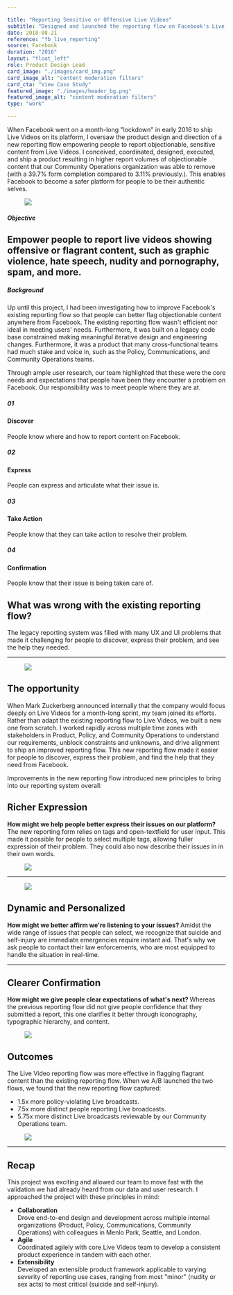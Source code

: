 ```yaml
---

title: "Reporting Sensitive or Offensive Live Videos"
subtitle: "Designed and launched the reporting flow on Facebook's Live Videos globally on all platforms, ensuring that people can report any violating content they see."
date: 2018-08-21
reference: "fb_live_reporting"
source: Facebook
duration: "2016"
layout: "float_left"
role: Product Design Lead
card_image: "./images/card_img.png"
card_image_alt: "content moderation filters"
card_cta: "View Case Study"
featured_image: "./images/header_bg.png"
featured_image_alt: "content moderation filters"
type: "work"

---
```


<div class="work_section overview col_full">
  <div class="col">
    <p>
      When Facebook went on a month-long "lockdown" in early 2016 to ship Live
      Videos on its platform, I oversaw the product design and direction of a
      new reporting flow empowering people to report objectionable, sensitive
      content from Live Videos. I conceived, coordinated, designed, executed,
      and ship a product resulting in higher report volumes of objectionable
      content that our Community Operations organization was able to remove
      (with a 39.7% form completion compared to 3.11% previously.). This
      enables Facebook to become a safer platform for people to be their
      authentic selves.
    </p>
  </div>
</div>
<div class="work_section no_margin col_full_stretch">
  <div class="col">
    <figure>
      <img src="./images/project_overview.png" />
    </figure>
  </div>
</div>
<div class="work_section col_full">
  <div class="col">
    <h5 class="work_section_title">
      Objective
    </h5>
    <h2>
      Empower people to report live videos showing offensive or flagrant
      content, such as graphic violence, hate speech, nudity and pornography,
      spam, and more.
    </h2>
  </div>
</div>
<div class="work_section col_full">
  <div class="col">
    <h5 class="work_section_title">
      Background
    </h5>
    <p>
      Up until this project, I had been investigating how to improve Facebook's
      existing reporting flow so that people can better flag objectionable
      content anywhere from Facebook. The existing reporting flow wasn't
      efficient nor ideal in meeting users' needs. Furthermore, it was built
      on a legacy code base constrained making meaningful iterative design and engineering changes.
      Furthermore, it was a product that many cross-functional teams had much
      stake and voice in, such as the Policy, Communications, and Community
      Operations teams.
    </p>
    <p>
      Through ample user research, our team highlighted that these were the
      core needs and expectations that people have been they encounter a
      problem on Facebook. Our responsibility was to meet people where they are
      at.
    </p>
  </div>
</div>
<div class="work_section col_mid_stretch align_center mg_dw_m">
  <div class="col">
    <div class="list_container_col">
      <article class="list_item">
        <div class="list_counter">
          <h5 class="list_counter_value">
            01
          </h5>
        </div>
        <div class="list_content">
          <h4 class="list_content_title">
            Discover
          </h4>
          <p class="list_content_description">
            People know where and how to report content on Facebook.
          </p>
        </div>
      </article>
      <article class="list_item">
        <div class="list_counter">
          <h5 class="list_counter_value">
            02
          </h5>
        </div>
        <div class="list_content">
          <h4 class="list_content_title">
            Express
          </h4>
          <p class="list_content_description">
            People can express and articulate what their issue is.
          </p>
        </div>
      </article>
      <article class="list_item">
        <div class="list_counter">
          <h5 class="list_counter_value">
            03
          </h5>
        </div>
        <div class="list_content">
          <h4 class="list_content_title">
            Take Action
          </h4>
          <p class="list_content_description">
            People know that they can take action to resolve their problem.
          </p>
        </div>
      </article>
      <article class="list_item">
        <div class="list_counter">
          <h5 class="list_counter_value">
            04
          </h5>
        </div>
        <div class="list_content">
          <h4 class="list_content_title">
            Confirmation
          </h4>
          <p class="list_content_description">
            People know that their issue is being taken care of.
          </p>
        </div>
      </article>
    </div>
  </div>
</div>
<div class="work_section no_margin highlight col_full_stretch">
  <div class="col">
    <div class="ctr col_ctr">
      <h2>
        What was wrong with the existing reporting flow?
      </h2>
      <p>
        The legacy reporting system was filled with many UX and UI problems
        that made it challenging for people to discover, express their problem,
        and see the help they needed.
      </p>
    </div>
    <hr>
    <figure>
      <img src="./images/fb_reporting_live_videos/existing_flow.png" />
    </figure>
  </div>
</div>
<div class="work_section col_full">
  <div class="col">
    <h2>
      The opportunity
    </h2>
    <p>
      When Mark Zuckerberg announced internally that the company would focus
      deeply on Live Videos for a month-long sprint, my team joined its
      efforts. Rather than adapt the existing reporting flow to Live Videos, we
      built a new one from scratch. I worked rapidly across multiple time zones
      with stakeholders in Product, Policy, and Community Operations to
      understand our requirements, unblock constraints and unknowns, and drive
      alignment to ship an improved reporting flow. This new reporting flow made
      it easier for people to discover, express their problem, and find the
      help that they need from Facebook.
    </p>
    <p>
      Improvements in the new reporting flow introduced new principles to bring
      into our reporting system overall:
    </p>
  </div>
</div>
<div class="work_section no_margin highlight col_mid_stretch mg_dw_m">
  <div class="col fl fl_ai_ctr">
    <div class="col_2of3 pd_rt_s">
      <h2>
        Richer Expression
      </h2>
      <p>
        <strong>
          How might we help people better express their issues on our
          platform?
        </strong>
        The new reporting form relies on tags and open-textfield for user
        input. This made it possible for people to select multiple tags,
        allowing fuller expression of their problem. They could also now
        describe their issues in in their own words.
      </p>
    </div>
    <div class="col_1of3">
      <figure>
        <img src="./images/expression.png" />
      </figure>
    </div>
  </div>
  <hr>
  <div class="col fl fl_ai_ctr">
    <div class="col_1of3">
      <figure>
        <img src="./images/ssi.png" />
      </figure>
    </div>
    <div class="col_2of3 pd_lf_s">
      <h2>
        Dynamic and Personalized
      </h2>
      <p>
        <strong>
          How might we better affirm we're listening to your issues?
        </strong>
        Amidst the wide range of issues that people can select, we recognize
        that suicide and self-injury are immediate emergencies require instant
        aid. That's why we ask people to contact their law enforcements, who
        are most equipped to handle the situation in real-time.
      </p>
    </div>
  </div>
  <hr>
  <div class="col fl fl_ai_ctr">
    <div class="col_2of3 pd_rt_s">
      <h2>
        Clearer Confirmation
      </h2>
      <p>
        <strong>
          How might we give people clear expectations of what's next?
        </strong>
        Whereas the previous reporting flow did not give people confidence that
        they submitted a report, this one clarifies it better through
        iconography, typographic hierarchy, and content.
      </p>
    </div>
    <div class="col_1of3">
      <figure>
        <img src="./images/confirmation.png" />
      </figure>
    </div>
  </div>
</div>
<div class="work_section col_full">
  <div class="col">
    <h2>
      Outcomes
    </h2>
    <p>
      The Live Video reporting flow was more effective in flagging flagrant
      content than the existing reporting flow. When we A/B launched the two
      flows, we found that the new reporting flow captured:
    </p>
    <p>
      <ul class="styled">
        <li>
          1.5x more policy-violating Live broadcasts.
        </li>
        <li>
          7.5x more distinct people reporting Live
          broadcasts.
        </li>
        <li>
          5.75x more distinct Live broadcasts reviewable by our Community
          Operations team.
        </li>
      </ul>
    </p>
  </div>
</div>
<div class="work_section no_margin col_full_stretch">
  <div class="col">
    <figure>
      <img src="./images/project_overview.png" />
    </figure>
  </div>
</div>
<hr>
<div class="work_section col_full">
  <div class="col">
    <h2>
      Recap
    </h2>
    <p class="special_paragraph">
      This project was exciting and allowed our team to move fast with the validation we had already heard from our data and user research. I approached the project with these principles in mind:
    </p>
    <p>
      <ul class="styled">
        <li>
          <strong>
            Collaboration
          </strong>
          <br>
          Drove end-to-end design and development across multiple internal
          organizations (Product, Policy, Communications, Community Operations)
           with colleagues in Menlo Park, Seattle, and London.
        </li>
        <li>
          <strong>
            Agile
          </strong>
          <br>
          Coordinated agilely with core Live Videos team to develop a
          consistent product experience in tandem with each other.
        </li>
        <li>
          <strong>
            Extensibility
          </strong>
          <br>
          Developed an extensible product framework applicable to varying
          severity of reporting use cases, ranging from most "minor" (nudity or
          sex acts) to most critical (suicide and self-injury).
        </li>
      </ul>
    </p>
  </div>
</div>

